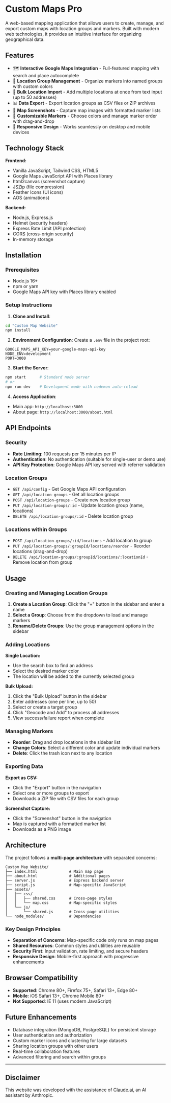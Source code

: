 # Custom Maps Pro

A web-based mapping application that allows users to create, manage, and export custom maps with location groups and markers. Built with modern web technologies, it provides an intuitive interface for organizing geographical data.

## Features

- 🗺️ **Interactive Google Maps Integration** - Full-featured mapping with search and place autocomplete
- 📍 **Location Group Management** - Organize markers into named groups with custom colors
- 📂 **Bulk Location Import** - Add multiple locations at once from text input (up to 50 addresses)
- 📊 **Data Export** - Export location groups as CSV files or ZIP archives
- 📸 **Map Screenshots** - Capture map images with formatted marker lists
- 🎨 **Customizable Markers** - Choose colors and manage marker order with drag-and-drop
- 📱 **Responsive Design** - Works seamlessly on desktop and mobile devices

## Technology Stack

**Frontend:**
- Vanilla JavaScript, Tailwind CSS, HTML5
- Google Maps JavaScript API with Places library
- html2canvas (screenshot capture)
- JSZip (file compression)
- Feather Icons (UI icons)
- AOS (animations)

**Backend:**
- Node.js, Express.js
- Helmet (security headers)
- Express Rate Limit (API protection)
- CORS (cross-origin security)
- In-memory storage

## Installation

### Prerequisites
- Node.js 16+
- npm or yarn
- Google Maps API key with Places library enabled

### Setup Instructions

1. **Clone and Install**:
```bash
cd "Custom Map Website"
npm install
```

2. **Environment Configuration**:
Create a `.env` file in the project root:
```env
GOOGLE_MAPS_API_KEY=your-google-maps-api-key
NODE_ENV=development
PORT=3000
```

3. **Start the Server**:
```bash
npm start      # Standard node server
# or
npm run dev    # Development mode with nodemon auto-reload
```

4. **Access Application**:
- Main app: `http://localhost:3000`
- About page: `http://localhost:3000/about.html`

## API Endpoints

### Security
- **Rate Limiting**: 100 requests per 15 minutes per IP
- **Authentication**: No authentication (suitable for single-user or demo use)
- **API Key Protection**: Google Maps API key served with referrer validation

### Location Groups

- `GET /api/config` - Get Google Maps API configuration
- `GET /api/location-groups` - Get all location groups
- `POST /api/location-groups` - Create new location group
- `PUT /api/location-groups/:id` - Update location group (name, locations)
- `DELETE /api/location-groups/:id` - Delete location group

### Locations within Groups

- `POST /api/location-groups/:id/locations` - Add location to group
- `PUT /api/location-groups/:groupId/locations/reorder` - Reorder locations (drag-and-drop)
- `DELETE /api/location-groups/:groupId/locations/:locationId` - Remove location from group

## Usage

### Creating and Managing Location Groups

1. **Create a Location Group**: Click the "+" button in the sidebar and enter a name
2. **Select a Group**: Choose from the dropdown to load and manage markers
3. **Rename/Delete Groups**: Use the group management options in the sidebar

### Adding Locations

**Single Location:**
- Use the search box to find an address
- Select the desired marker color
- The location will be added to the currently selected group

**Bulk Upload:**
1. Click the "Bulk Upload" button in the sidebar
2. Enter addresses (one per line, up to 50)
3. Select or create a target group
4. Click "Geocode and Add" to process all addresses
5. View success/failure report when complete

### Managing Markers

- **Reorder**: Drag and drop locations in the sidebar list
- **Change Colors**: Select a different color and update individual markers
- **Delete**: Click the trash icon next to any location

### Exporting Data

**Export as CSV:**
- Click the "Export" button in the navigation
- Select one or more groups to export
- Downloads a ZIP file with CSV files for each group

**Screenshot Capture:**
- Click the "Screenshot" button in the navigation
- Map is captured with a formatted marker list
- Downloads as a PNG image

## Architecture

The project follows a **multi-page architecture** with separated concerns:

```
Custom Map Website/
├── index.html              # Main map page
├── about.html              # Additional pages
├── server.js               # Express backend server
├── script.js               # Map-specific JavaScript
├── assets/
│   ├── css/
│   │   ├── shared.css      # Cross-page styles
│   │   └── map.css         # Map-specific styles
│   └── js/
│       └── shared.js       # Cross-page utilities
└── node_modules/           # Dependencies
```

### Key Design Principles
- **Separation of Concerns**: Map-specific code only runs on map pages
- **Shared Resources**: Common styles and utilities are reusable
- **Security First**: Input validation, rate limiting, and secure headers
- **Responsive Design**: Mobile-first approach with progressive enhancements

## Browser Compatibility

- **Supported**: Chrome 80+, Firefox 75+, Safari 13+, Edge 80+
- **Mobile**: iOS Safari 13+, Chrome Mobile 80+
- **Not Supported**: IE 11 (uses modern JavaScript)

## Future Enhancements

- Database integration (MongoDB, PostgreSQL) for persistent storage
- User authentication and authorization
- Custom marker icons and clustering for large datasets
- Sharing location groups with other users
- Real-time collaboration features
- Advanced filtering and search within groups

---

## Disclaimer

This website was developed with the assistance of [Claude.ai](https://claude.ai), an AI assistant by Anthropic.